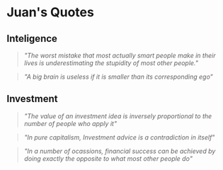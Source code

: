 # Juan's Quotes

## Inteligence

> *"The worst mistake that most actually smart people make in their lives is underestimating the stupidity of most other people."*

> *"A big brain is useless if it is smaller than its corresponding ego"*

## Investment

> *"The value of an investment idea is inversely proportional to the number of people who apply it"*

> *"In pure capitalism, Investment advice is a contradiction in itself"*

> *"In a number of ocassions, financial success can be achieved by doing exactly the opposite to what most other people do"*

